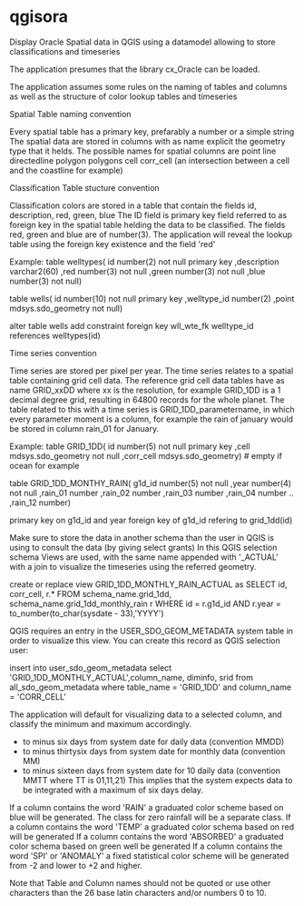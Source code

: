 # qgisora
Display Oracle Spatial data in QGIS using a datamodel allowing to store classifications and timeseries

The application presumes that the library cx_Oracle can be loaded.

The application assumes some rules on the naming of tables and columns as well as the structure of color lookup tables and timeseries

Spatial Table naming convention

Every spatial table has a primary key, prefarably a number or a simple string
The spatial data are stored in columns with as name explicit the geometry type that it helds.
The possible names for spatial columns are
  point
  line
  directedline
  polygon
  polygons
  cell
  corr_cell (an intersection between a cell and the coastline for example)

Classification Table stucture convention

Classification colors are stored in a table that contain the fields id, description, red, green, blue
The ID field is primary key field referred to as foreign key in the spatial table helding the data to be classified.
The fields red, green and blue are of number(3). 
The application will reveal the lookup table using the foreign key existence and the field 'red'

Example:
table welltypes(
 id           number(2) not null primary key
,description  varchar2(60)
,red          number(3) not null
,green        number(3) not null
,blue         number(3) not null)

table wells(
 id           number(10) not null primary key
,welltype_id  number(2)
,point        mdsys.sdo_geometry not null)

alter table wells add constraint foreign key wll_wte_fk welltype_id references welltypes(id)

Time series convention

Time series are stored per pixel per year. The time series relates to a spatial table containing grid cell data. The reference grid cell data tables have as name
GRID_xxDD where xx is the resolution, for example GRID_1DD is a 1 decimal degree grid, resulting in 64800 records for the whole planet.
The table related to this with a time series is GRID_1DD_parametername, in which every parameter moment is a column, for example the rain of january would be stored in column rain_01 for January. 

Example:
table GRID_1DD(
 id         number(5) not null primary key
,cell       mdsys.sdo_geometry not null
,corr_cell  mdsys.sdo_geometry)   # empty if ocean for example

table GRID_1DD_MONTHY_RAIN(
 g1d_id     number(5) not null
,year       number(4) not null
,rain_01    number
,rain_02    number
,rain_03    number
,rain_04    number
..
,rain_12    number)

primary key on g1d_id and year
foreign key of g1d_id refering to grid_1dd(id)

Make sure to store the data in another schema than the user in QGIS is using to consult the data (by giving select grants)
In this QGIS selection schema Views are used, with the same name appended with '_ACTUAL' with a join to visualize the timeseries using the referred geometry.

create or replace view GRID_1DD_MONTHLY_RAIN_ACTUAL as
SELECT id, corr_cell, r.*
  FROM schema_name.grid_1dd, schema_name.grid_1dd_monthly_rain r
 WHERE id     = r.g1d_id
   AND r.year = to_number(to_char(sysdate - 33),'YYYY')

QGIS requires an entry in the USER_SDO_GEOM_METADATA system table in order to visualize this view.
You can create this record as QGIS selection user:

insert into user_sdo_geom_metadata select 'GRID_1DD_MONTHLY_ACTUAL',column_name, diminfo, srid
     from    all_sdo_geom_metadata where table_name = 'GRID_1DD' and column_name = 'CORR_CELL'

The application will default for visualizing data to a selected column, and classify the minimum and maximum accordingly. 
  * to minus  six days from system date for daily data (convention MMDD)
  * to minus thirtysix days from system date for monthly data (convention MM)
  * to minus sixteen days from system date for 10 daily data (convention MMTT where TT is 01,11,21)
This implies that the system expects data to be integrated with a maximum of six days delay.

If a column contains the word 'RAIN' a graduated color scheme based on blue will be generated. The class for zero rainfall will be a separate class.
If a column contains the word 'TEMP' a graduated color schema based on red will be generated
If a column contains the word 'ABSORBED' a graduated color schema based on green well be generated
If a column contains the word 'SPI' or 'ANOMALY' a fixed statistical color scheme will be generated from -2 and lower to +2 and higher.

Note that Table and Column names should not be quoted or use other characters than the 26 base latin characters and/or numbers 0 to 10.
